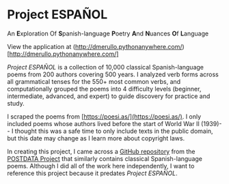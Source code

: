 # Project ESPAÑOL

An **E**xploration Of **S**panish-language **P**oetry **A**nd **N**uances **O**f **L**anguage

View the application at (http://dmerullo.pythonanywhere.com/)[http://dmerullo.pythonanywhere.com/]

*Project ESPAÑOL* is a collection of 10,000 classical Spanish-language poems from 200 authors covering 500 years. I analyzed verb forms across all grammatical tenses for the 550+ most common verbs, and computationally grouped the poems into 4 difficulty levels (beginner, intermediate, advanced, and expert) to guide discovery for practice and study.

I scraped the poems from [https://poesi.as/](https://poesi.as/). I only included poems whose authors lived before the start of World War II (1939)-- I thought this was a safe time to only include texts in the public domain, but this date may change as I learn more about copyright laws. 

In creating this project, I came across a [GitHub repository](https://github.com/linhd-postdata/poesi.as) from the [POSTDATA Project](https://postdata.linhd.uned.es/) that similarly contains classical Spanish-language poems. Although I did all of the work here independently, I want to reference this project because it predates *Project ESPAÑOL*.